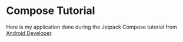 # Compose Tutorial

Here is my application done during the Jetpack Compose tutorial from [Android Developer](https://developer.android.com/jetpack/compose/tutorial).

